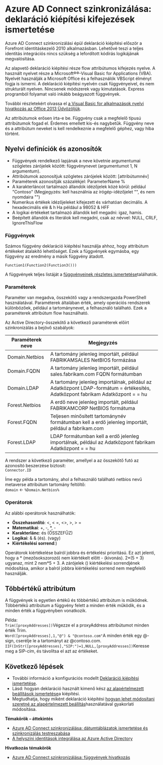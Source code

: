<properties
    pageTitle="Azure AD Connect szinkronizálása: ismertetése deklaráció kiépítési kifejezések |} Microsoft Azure"
    description="A deklaráció kiépítési kifejezések ismerteti."
    services="active-directory"
    documentationCenter=""
    authors="andkjell"
    manager="femila"
    editor=""/>

<tags
    ms.service="active-directory"
    ms.workload="identity"
    ms.tgt_pltfrm="na"
    ms.devlang="na"
    ms.topic="article"
    ms.date="08/31/2016"
    ms.author="markusvi;andkjell"/>


# <a name="azure-ad-connect-sync-understanding-declarative-provisioning-expressions"></a>Azure AD Connect szinkronizálása: deklaráció kiépítési kifejezések ismertetése
Azure AD Connect szinkronizálási épül deklaráció kiépítési először a Forefront identitáskezelő 2010 alkalmazásban. Lehetővé teszi a teljes identitás integrációs nincs szükség a lefordított kódírás logikájának megvalósítása.

Az alapvető deklaráció kiépítési része flow attribútumos kifejezés nyelve. A használt nyelvet része a Microsoft®®-Visual Basic for Applications (VBA). Nyelvét használják a Microsoft Office és a felhasználók VBScript élményt fogja is ismerni. A deklaráció kiépítési nyelvén csak függvényeivel, és nem strukturált nyelven. Nincsenek módszerek vagy kimutatások. Express programból folyamat való inkább beágyazott függvények.

További részletekért olvassa el [a Visual Basic for alkalmazások nyelvi hivatkozás az Office 2013 Üdvözöljük](https://msdn.microsoft.com/library/gg264383.aspx).

Az attribútumok erősen írta-e be. Függvény csak a megfelelő típusú attribútumok fogad el. Érdemes emellett kis-és nagybetűk. Függvény neve és a attribútum neveket is kell rendelkeznie a megfelelő géphez, vagy hiba történt.

## <a name="language-definitions-and-identifiers"></a>Nyelvi definíciók és azonosítók

- Függvények rendelkező lapjának a neve követnie argumentumai szögletes zárójelek között: függvénynevet (argumentumot 1, N argumentum).
- Attribútumok azonosítjuk szögletes zárójelek között: [attribútumnév]
- Paraméterek azonosítják százalékjel: ParameterName %
- A karakterláncot tartalmazó állandók idézőjelek közé körül: például "Contoso" (Megjegyzés: kell használnia az írógép-idézőjelet "", és nem nyomdaira "")
- Numerikus értékek idézőjeleket kifejezett és várhatóan decimális. A hexadecimális elé & h Ha például a 98052 & HFF
- A logikai értékeket tartalmazó állandók kell megadni: igaz, hamis.
- Beépített állandók és literálok kell megadni, csak az névvel: NULL, CRLF, IgnoreThisFlow

### <a name="functions"></a>Függvények
Számos függvény deklaráció kiépítési használja ahhoz, hogy attribútum értékeket átalakító lehetőséget. Ezek a függvények egymásba, egy függvény az eredmény a másik függvény átadott.

`Function1(Function2(Function3()))`

A függvények teljes listáját a [függvényeinek részletes ismertetése](active-directory-aadconnectsync-functions-reference.md)találhatók.

### <a name="parameters"></a>Paraméterek
Paraméter van megadva, összekötő vagy a rendszergazda PowerShell használatával. Paraméterek általában érték, amely operációs rendszerek különbözőek, például a tartománynevet, a felhasználó található. Ezek a paraméterek attribútum flow használható.

Az Active Directory-összekötő a következő paraméterek előírt szinkronizálás a bejövő szabályok:

| Paraméterek neve | Megjegyzés |
| --- | --- |
| Domain.Netbios | A tartomány jelenleg importált, például FABRIKAMSALES NetBIOS formázása |
| Domain.FQDN | A tartomány jelenleg importált, például sales.fabrikam.com FQDN formátumban |
| Domain.LDAP | A tartomány jelenleg importálnak, például az Adatközpont LDAP-formátum = értékesítés, Adatközpont fabrikam Adatközpont = = hu |
| Forest.Netbios | A erdő neve jelenleg importált, például FABRIKAMCORP NetBIOS formátuma |
| Forest.FQDN | Teljesen minősített tartománynév formátumban kell a erdő jelenleg importált, például a fabrikam.com |
| Forest.LDAP | LDAP formátumban kell a erdő jelenleg importálnak, például az Adatközpont fabrikam Adatközpont = = hu |

A rendszer a következő paraméter, amellyel a az összekötő futó az azonosító beszerzése biztosít:  
`Connector.ID`

Íme egy példa a tartomány, ahol a felhasználó található netbios nevű metaverse attribútum tartomány feltöltő:  
`domain` <- `%Domain.Netbios%`

### <a name="operators"></a>Operátorok
Az alábbi operátorok használhatók:

- **Összehasonlító**: <, < =, <>, >, > =
- **Matematikai**: +, -, \*, -
- **Karakterlánc**: és (ÖSSZEFŰZ)
- **Logikai**: & & (és). (vagy)
- **Kiértékelési sorrend**:)

Operátorok kiértékelése balról jobbra és értékelési prioritású. Ez azt jelenti, hogy a \* (mezősokszorozó) nem kiértékelt előtt - (kivonás). 2\*(5 + 3) ugyanaz, mint 2 nem\*5 + 3. A zárójelek () kiértékelési sorrendjének módosítása, amikor a balról jobbra kiértékelési sorrend nem megfelelő használják.

## <a name="multi-valued-attributes"></a>Többértékű attribútum
A függvények is egyetlen értékű és többértékű attribútum is működnek. Többértékű attribútum a függvény felett a minden érték működik, és a minden érték a függvényben vonatkozik.

Példa:  
`Trim([proxyAddresses])`Végezze el a proxyAddress attribútumot minden érték Trim.  
`Word([proxyAddresses],1,"@") & "@contoso.com"`A minden érték egy @-sign, cserélje le a tartományt az @contoso.com.  
`IIF(InStr([proxyAddresses],"SIP:")=1,NULL,[proxyAddresses])`Keresse meg a SIP-cím, és távolítsa el azt az értékeket.

## <a name="next-steps"></a>Következő lépések

- További információ a konfigurációs modellt [Deklaráció kiépítési ismertetése](active-directory-aadconnectsync-understanding-declarative-provisioning.md).
- Lásd: hogyan deklaráció használt kimenő kész [az alapértelmezett beállítások ismertetése](active-directory-aadconnectsync-understanding-default-configuration.md)a kiépítési.
- Megtudhatja, hogy miként deklaráció kiépítési [hogyan lehet módosítani szeretné az alapértelmezett beállítás](active-directory-aadconnectsync-change-the-configuration.md)használatával gyakorlati módosítása.

**Témakörök – áttekintés**

- [Azure AD Connect szinkronizálása: dátumtáblázatok ismertetése és szinkronizálás testreszabása](active-directory-aadconnectsync-whatis.md)
- [A helyszíni identitások integrálása az Azure Active Directory](active-directory-aadconnect.md)

**Hivatkozás témakörök**

- [Azure AD Connect szinkronizálása: függvények hivatkozás](active-directory-aadconnectsync-functions-reference.md)
